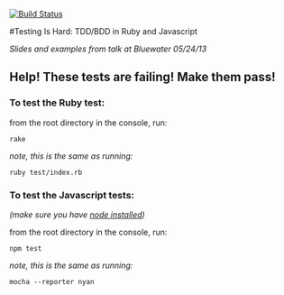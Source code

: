 [![Build Status](https://travis-ci.org/josankapo/TestingIsHard.png)](https://travis-ci.org/josankapo/TestingIsHard)

#Testing Is Hard: TDD/BDD in Ruby and Javascript

*Slides and examples from talk at Bluewater 05/24/13*

## Help! These tests are failing! Make them pass!

### To test the Ruby test:

from the root directory in the console, run:

    rake

*note, this is the same as running:*

    ruby test/index.rb

### To test the Javascript tests:
*(make sure you have [node installed](http://nodejs.org/))*

from the root directory in the console, run:

    npm test

*note, this is the same as running:*

    mocha --reporter nyan

    